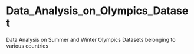 # Data_Analysis_on_Olympics_Dataset
Data Analysis on Summer and Winter Olympics Datasets belonging to various countries
